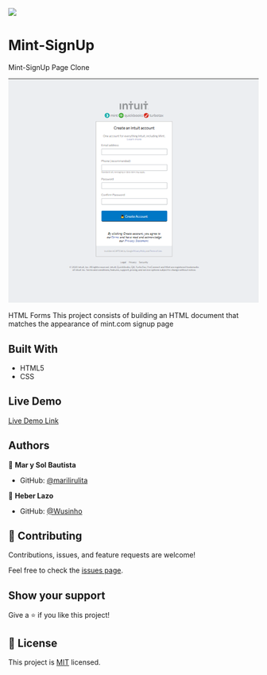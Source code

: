 ![](https://img.shields.io/badge/Microverse-blueviolet)

# Mint-SignUp

Mint-SignUp Page Clone

![screenshot](./images/Screenshot.png)

HTML Forms
This project consists of building an HTML document that matches the appearance of mint.com signup page

## Built With

- HTML5
- CSS

## Live Demo

[Live Demo Link](https://wusinho.github.io/Mint-SignUp/)

## Authors

👤 **Mar y Sol Bautista**

- GitHub: [@marilirulita](https://github.com/marilirulita)

👤 **Heber Lazo**

- GitHub: [@Wusinho](https://github.com/Wusinho)

## 🤝 Contributing

Contributions, issues, and feature requests are welcome!

Feel free to check the [issues page](https://github.com/Wusinho/Mint-SignUp/issues).

## Show your support

Give a ⭐️ if you like this project!

## 📝 License

This project is [MIT](LICENSE) licensed.
